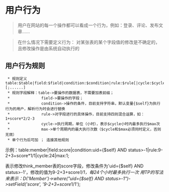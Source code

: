 用户行为
=============

> 用户在网站的每一个操作都可以看成一个行为，例如：登录、评论、发布文章……

> 在什么情况下需要定义行为：
对某张表的某个字段值的修改是不确定的，且修改操作是由系统自动执行的

用户行为规则
------------
```
 * 规则定义  table:$table|field:$field|condition:$condition|rule:$rule[|cycle:$cycle|max:$max][;......]
 * 规则字段解释：table->要操作的数据表，不需要加表前缀；
 * 				field->要操作的字段；
 * 				condition->操作的条件，目前支持字符串，默认变量{$self}为执行行为的用户，解析行为时会进行替换
 * 				rule->对字段进行的具体操作，目前支持四则混合运算，如：1+score*2/2-3
 * 				cycle->执行周期，单位（小时），表示$cycle小时内最多执行$max次
 * 				max->单个周期内的最大执行次数（$cycle和$max必须同时定义，否则无效）
 * 单个行为后可加 ； 连接其他规则
```
示例：table:member|field:score|condition:uid={$self} AND status>-1|rule:9-2+3+score*1/1|cycle:24|max:1;

表示修改think_member表的score字段，修改条件为'uid={$self} AND status>-1'，修改的值为9-2+3+score*1/1，每24个小时最多执行一次
用TP的写法来表示：D('Member')->where("uid={$self} AND status>-1")->setField('score', '9-2+3+score*1/1');
